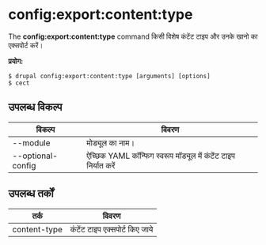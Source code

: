# config:export:content:type
The **config:export:content:type** command किसी विशेष कंटेंट टाइप और उनके खानो का एक्सपोर्ट करें।

**प्रयोग:**
```
$ drupal config:export:content:type [arguments] [options] 
$ cect  
```

## उपलब्ध विकल्प
विकल्प | विवरण
-------|-------------
--module | मोड्यूल का नाम।
--optional-config | ऐच्छिक YAML कॉन्फिग स्वरूप मॉड्यूल में कंटेंट टाइप निर्यात करें

## उपलब्ध तर्कों  
तर्क | विवरण
---------|-------------
content-type | कंटेंट टाइप एक्सपोर्ट किए जाये
